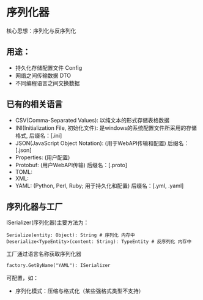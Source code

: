 # 序列化器

核心思想：序列化与反序列化

## 用途：

- 持久化存储配置文件 Config
- 网络之间传输数据 DTO
- 不同编程语言之间交换数据

## 已有的相关语言

- CSV(Comma-Separated Values): 以纯文本的形式存储表格数据
- INI(Initialization File, 初始化文件): 是windows的系统配置文件所采用的存储格式, 后缀名：[.ini]
- JSON(JavaScript Object Notation): (用于WebAPI传输和配置) 后缀名：[.json]
- Properties: (用户配置)
- Protobuf: (用户WebAPI传输) 后缀名：[.proto]
- TOML:
- XML:
- YAML: (Python, Perl, Ruby; 用于持久化和配置) 后缀名：[.yml, .yaml]

## 序列化器与工厂

ISerializer(序列化器)主要方法为：
```
Serialize(entity: Object): String # 序列化 内存中
Deserialize<TypeEntity>(content: String): TypeEntity # 反序列化 内存中
```
工厂通过语言名称获取序列化器
```txt
factory.GetByName("YAML"): ISerializer
```
可配置，如：
- 序列化模式：压缩与格式化（某些强格式类型不支持）

